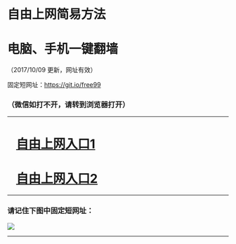 ﻿# 自由上网简易方法

# 电脑、手机一键翻墙

（2017/10/09 更新，网址有效）

固定短网址：https://git.io/free99

### （微信如打不开，请转到浏览器打开）


***





# &nbsp;&nbsp; <a href="http://ft1111824868.fwq-tz-1001.info/fwqtz01.html?t=100900115156 " target="_blank">自由上网入口1</a>
# &nbsp;&nbsp; <a href="http://ft2347416196.fwq-tz-1002.info/fwqtz02.html?t=100900114762 " target="_blank">自由上网入口2</a>
***

### 请记住下图中固定短网址：

<img src="https://s3-us-west-2.amazonaws.com/fwq-1001/yjfq-20170905okok.png" /> 


***

